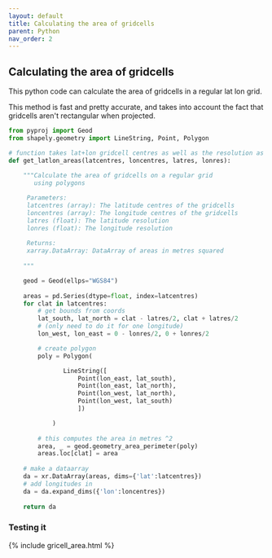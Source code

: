 ```yaml
---
layout: default
title: Calculating the area of gridcells
parent: Python
nav_order: 2
---
```


## Calculating the area of gridcells
This python code can calculate the area of gridcells in a regular lat lon grid. 

This method is fast and pretty accurate, and takes into account the fact that gridcells aren't rectangular when projected.

```python
from pyproj import Geod
from shapely.geometry import LineString, Point, Polygon

# function takes lat+lon gridcell centres as well as the resolution as input
def get_latlon_areas(latcentres, loncentres, latres, lonres):
    
    """Calculate the area of gridcells on a regular grid
       using polygons

     Parameters:
     latcentres (array): The latitude centres of the gridcells
     loncentres (array): The longitude centres of the gridcells
     latres (float): The latitude resolution
     lonres (float): The longitude resolution
    
     Returns:
     xarray.DataArray: DataArray of areas in metres squared
    
    """

    geod = Geod(ellps="WGS84")
    
    areas = pd.Series(dtype=float, index=latcentres)
    for clat in latcentres:
        # get bounds from coords
        lat_south, lat_north = clat - latres/2, clat + latres/2
        # (only need to do it for one longitude)
        lon_west, lon_east = 0 - lonres/2, 0 + lonres/2

        # create polygon
        poly = Polygon(

               LineString([
                   Point(lon_east, lat_south),
                   Point(lon_east, lat_north),
                   Point(lon_west, lat_north),
                   Point(lon_west, lat_south)
                   ])

            )
        
        # this computes the area in metres ^2
        area, _ = geod.geometry_area_perimeter(poly)
        areas.loc[clat] = area
    
    # make a dataarray
    da = xr.DataArray(areas, dims={​​​​​​'lat':latcentres}​​​​​​)
    # add longitudes in
    da = da.expand_dims({​​​​​​'lon':loncentres}​​​​​​)
    
    return da
```

### Testing it
{% include gricell_area.html %}
